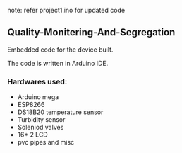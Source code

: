 note: refer project1.ino for updated code

## Quality-Monitering-And-Segregation

Embedded code for the device built.

The code is written in Arduino IDE.

### Hardwares used:
* Arduino mega
* ESP8266
* DS18B20 temperature sensor
* Turbidity sensor
* Soleniod valves
* 16* 2 LCD 
* pvc pipes and misc
